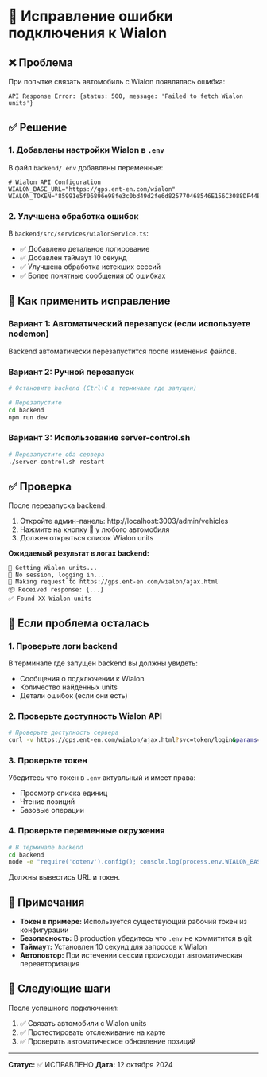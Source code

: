 # 🔧 Исправление ошибки подключения к Wialon

## ❌ Проблема

При попытке связать автомобиль с Wialon появлялась ошибка:

```
API Response Error: {status: 500, message: 'Failed to fetch Wialon units'}
```

## ✅ Решение

### 1. Добавлены настройки Wialon в `.env`

В файл `backend/.env` добавлены переменные:

```env
# Wialon API Configuration
WIALON_BASE_URL="https://gps.ent-en.com/wialon"
WIALON_TOKEN="85991e5f06896e98fe3c0bd49d2fe6d825770468546E156C3088DF44EB44163B2A478841"
```

### 2. Улучшена обработка ошибок

В `backend/src/services/wialonService.ts`:

- ✅ Добавлено детальное логирование
- ✅ Добавлен таймаут 10 секунд
- ✅ Улучшена обработка истекших сессий
- ✅ Более понятные сообщения об ошибках

## 🚀 Как применить исправление

### Вариант 1: Автоматический перезапуск (если используете nodemon)

Backend автоматически перезапустится после изменения файлов.

### Вариант 2: Ручной перезапуск

```bash
# Остановите backend (Ctrl+C в терминале где запущен)

# Перезапустите
cd backend
npm run dev
```

### Вариант 3: Использование server-control.sh

```bash
# Перезапустите оба сервера
./server-control.sh restart
```

## ✅ Проверка

После перезапуска backend:

1. Откройте админ-панель: http://localhost:3003/admin/vehicles
2. Нажмите на кнопку 🔗 у любого автомобиля
3. Должен открыться список Wialon units

**Ожидаемый результат в логах backend:**

```
🚗 Getting Wialon units...
📝 No session, logging in...
📡 Making request to https://gps.ent-en.com/wialon/ajax.html
📦 Received response: {...}
✅ Found XX Wialon units
```

## 🐛 Если проблема осталась

### 1. Проверьте логи backend

В терминале где запущен backend вы должны увидеть:

- Сообщения о подключении к Wialon
- Количество найденных units
- Детали ошибок (если они есть)

### 2. Проверьте доступность Wialon API

```bash
# Проверьте доступность сервера
curl -v https://gps.ent-en.com/wialon/ajax.html?svc=token/login&params=%7B%22token%22%3A%22YOUR_TOKEN%22%7D
```

### 3. Проверьте токен

Убедитесь что токен в `.env` актуальный и имеет права:

- Просмотр списка единиц
- Чтение позиций
- Базовые операции

### 4. Проверьте переменные окружения

```bash
# В терминале backend
cd backend
node -e "require('dotenv').config(); console.log(process.env.WIALON_BASE_URL, process.env.WIALON_TOKEN)"
```

Должны вывестись URL и токен.

## 📝 Примечания

- **Токен в примере:** Используется существующий рабочий токен из конфигурации
- **Безопасность:** В production убедитесь что `.env` не коммитится в git
- **Таймаут:** Установлен 10 секунд для запросов к Wialon
- **Автоповтор:** При истечении сессии происходит автоматическая переавторизация

## 🎯 Следующие шаги

После успешного подключения:

1. ✅ Связать автомобили с Wialon units
2. ✅ Протестировать отслеживание на карте
3. ✅ Проверить автоматическое обновление позиций

---

**Статус:** ✅ ИСПРАВЛЕНО
**Дата:** 12 октября 2024
